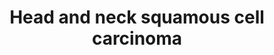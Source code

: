 ---
annotations:
- id: DOID:1542
  parent: disease of cellular proliferation
  type: Disease Ontology
  value: head and neck carcinoma
authors:
- Khanspers
- Egonw
- DeSl
- Marvin M2
- MaintBot
- Eweitz
citedin:
- link: PMC9675776
  title: GediNET for discovering gene associations across diseases using knowledge
    based machine learning approach (2022)
- link: PMC9614744
  title: Shared mechanisms and crosstalk of COVID-19 and osteoporosis via vitamin
    D (2022)
communities:
- CPTAC
- Diseases
description: HNSCC, which includes malignant squamous lesions arising in the oral
  cavity, larynx and pharynx, is the seventh most common cancer in the world. HNSCC
  has a remarkable multiplicity and diversity of genetic alterations. Most genomic
  alterations in HNSCC converge in a handful of molecular pathways resulting in cell
  cycle deregulation, genomic instability, cell differentiation defects, and persistent
  mitogenic signaling, the latter involving aberrant PI3K/mTOR pathway activation
  thereby rendering HNSCC responsive to PI3K/mTOR inhibitors.  Pathway is based on
  [https://europepmc.org/articles/PMC4348071 Fig 1 from Iglesias-Bartolome et al],
  [https://www.nature.com/articles/nature14129 Fig 5 from Li et al] and [https://clinicalgate.com/the-molecular-pathogenesis-of-head-and-neck-cancer/
  Fig 33-3 from Clinicalgate].   Description is modified from [https://europepmc.org/articles/PMC4348071
  Iglesias-Bartolome et al].
last-edited: 2021-05-22
ndex: 7d7a54f2-8b6c-11eb-9e72-0ac135e8bacf
organisms:
- Homo sapiens
redirect_from:
- /index.php/Pathway:WP4674
- /instance/WP4674
revision: null
schema-jsonld:
- '@context': https://schema.org/
  '@id': https://wikipathways.github.io/pathways/WP4674.html
  '@type': Dataset
  creator:
    '@type': Organization
    name: WikiPathways
  description: HNSCC, which includes malignant squamous lesions arising in the oral
    cavity, larynx and pharynx, is the seventh most common cancer in the world. HNSCC
    has a remarkable multiplicity and diversity of genetic alterations. Most genomic
    alterations in HNSCC converge in a handful of molecular pathways resulting in
    cell cycle deregulation, genomic instability, cell differentiation defects, and
    persistent mitogenic signaling, the latter involving aberrant PI3K/mTOR pathway
    activation thereby rendering HNSCC responsive to PI3K/mTOR inhibitors.  Pathway
    is based on [https://europepmc.org/articles/PMC4348071 Fig 1 from Iglesias-Bartolome
    et al], [https://www.nature.com/articles/nature14129 Fig 5 from Li et al] and
    [https://clinicalgate.com/the-molecular-pathogenesis-of-head-and-neck-cancer/
    Fig 33-3 from Clinicalgate].   Description is modified from [https://europepmc.org/articles/PMC4348071
    Iglesias-Bartolome et al].
  keywords:
  - (CDKN2A)
  - AJUBA
  - AKT1
  - AKT2
  - AKT3
  - Apoptosis
  - BIRC2
  - CASP8
  - CCND1
  - CDK4
  - CDK6
  - CDKN1A
  - CSMD3
  - CTNNB1
  - CUL3
  - Cell cycle
  - DDIT4
  - E2F1
  - EGFR
  - EIF4E
  - EIF4EBP1
  - ERBB2
  - FADD
  - FAT1
  - FGFR1
  - FGFR2
  - FGFR3
  - FKBP1A
  - GAB1
  - HPV E6
  - HPV E7
  - HRAS
  - IGF1R
  - IRF6
  - KEAP1
  - KRAS
  - MAML1
  - MAPKAP1
  - MIRLET7C
  - MLST8
  - MTOR
  - NFE2L2
  - NFKB1
  - NFKB2
  - NOTCH1
  - NOTCH2
  - NRAS
  - NUMB
  - PDPK1
  - PI3K inhibitors
  - PIK3CA
  - PIK3CB
  - PIK3CG
  - PIK3R1
  - PIK3R2
  - PIK3R5
  - PIP3
  - PRKAA1
  - PRKAA2
  - PTEN
  - RB1
  - REL
  - RELA
  - RHEB
  - RICTOR
  - RPS6
  - RPS6KB2
  - RPTOR
  - SESN1
  - SESN2
  - SMAD4
  - STK11
  - TERT
  - TGFBR2
  - TP53
  - TP63
  - TRAF3
  - TSC1
  - TSC2
  - VEGFA
  - mTOR inhibitors
  - metformin
  - 'p14 ARF '
  - p16 INK4a
  - rapamycin
  license: CC0
  name: Head and neck squamous cell carcinoma
seo: CreativeWork
title: Head and neck squamous cell carcinoma
wpid: WP4674
---